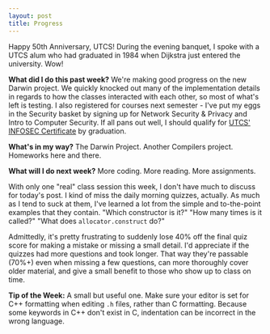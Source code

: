```yaml
---
layout: post
title: Progress
---
```


Happy 50th Anniversary, UTCS! During the evening banquet, I spoke with a UTCS alum who had graduated in 1984 when Dijkstra just entered the university. Wow!

**What did I do this past week?** We're making good progress on the new Darwin project. We quickly knocked out many of the implementation details in regards to how the classes interacted with each other, so most of what's left is testing. I also registered for courses next semester - I've put my eggs in the Security basket by signing up for Network Security & Privacy and Intro to Computer Security. If all pans out well, I should qualify for [UTCS' INFOSEC Certificate](https://login.cs.utexas.edu/undergraduate-program/academics/certificate-programs/infosec) by graduation.

**What's in my way?** The Darwin Project. Another Compilers project. Homeworks here and there.

**What will I do next week?** More coding. More reading. More assignments.

With only one "real" class session this week, I don't have much to discuss for today's post. I kind of miss the daily morning quizzes, actually. As much as I tend to suck at them, I've learned a lot from the simple and to-the-point examples that they contain. "Which constructor is it?" "How many times is it called?" "What does `allocator.construct` do?"

Admittedly, it's pretty frustrating to suddenly lose 40% off the final quiz score for making a mistake or missing a small detail. I'd appreciate if the quizzes had more questions and took longer. That way they're passable (70%+) even when missing a few questions, can more thoroughly cover older material, and give a small benefit to those who show up to class on time.

**Tip of the Week:** A small but useful one. Make sure your editor is set for C++ formatting when editing `.h` files, rather than C formatting. Because some keywords in C++ don't exist in C, indentation can be incorrect in the wrong language. 
